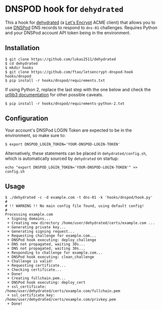 # DNSPOD hook for `dehydrated`

This a hook for [dehydrated](https://github.com/lukas2511/dehydrated) (a [Let's Encrypt](https://letsencrypt.org/) ACME client) that allows you to use [DNSPod](https://www.dnspod.cn/) DNS records to respond to `dns-01` challenges. Requires Python and your DNSPod account API token being in the environment.

## Installation

```
$ git clone https://github.com/lukas2511/dehydrated
$ cd dehydrated
$ mkdir hooks
$ git clone https://github.com/ftao/letsencrypt-dnspod-hook hooks/dnspod
$ pip install -r hooks/dnspod/requirements.txt
```
If using Python 2, replace the last step with the one below and check the [urllib3 documentation](http://urllib3.readthedocs.org/en/latest/security.html#installing-urllib3-with-sni-support-and-certificates) for other possible caveats.

```
$ pip install -r hooks/dnspod/requirements-python-2.txt
```


## Configuration

Your account's DNSPod LOGIN Token are expected to be in the environment, so make sure to:

```
$ export DNSPOD_LOGIN_TOKEN='YOUR-DNSPOD-LOGIN-TOKEN'
```


Alternatively, these statements can be placed in `dehydrated/config.sh`, which is automatically sourced by `dehydrated` on startup:

```
echo "export DNSPOD_LOGIN_TOKEN='YOUR-DNSPOD-LOGIN-TOKEN'" >> config.sh
```



## Usage

```
$ ./dehydrated -c -d example.com -t dns-01 -k 'hooks/dnspod/hook.py'
#
# !! WARNING !! No main config file found, using default config!
#
Processing example.com
 + Signing domains...
 + Creating new directory /home/user/dehydrated/certs/example.com ...
 + Generating private key...
 + Generating signing request...
 + Requesting challenge for example.com...
 + DNSPod hook executing: deploy_challenge
 + DNS not propagated, waiting 30s...
 + DNS not propagated, waiting 30s...
 + Responding to challenge for example.com...
 + DNSPod hook executing: clean_challenge
 + Challenge is valid!
 + Requesting certificate...
 + Checking certificate...
 + Done!
 + Creating fullchain.pem...
 + DNSPod hook executing: deploy_cert
 + ssl_certificate: /home/user/dehydrated/certs/example.com/fullchain.pem
 + ssl_certificate_key: /home/user/dehydrated/certs/example.com/privkey.pem
 + Done!
```

